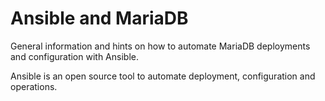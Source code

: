 
# Ansible and MariaDB

General information and hints on how to automate MariaDB deployments and configuration with Ansible.


Ansible is an open source tool to automate deployment, configuration and operations.

